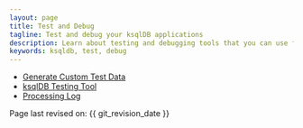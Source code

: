 ```yaml
---
layout: page
title: Test and Debug
tagline: Test and debug your ksqlDB applications
description: Learn about testing and debugging tools that you can use for your ksqlDB applications. 
keywords: ksqldb, test, debug
---
```


- [Generate Custom Test Data](generate-custom-test-data.md)
- [ksqlDB Testing Tool](ksqldb-testing-tool.md)
- [Processing Log](processing-log.md)

Page last revised on: {{ git_revision_date }}